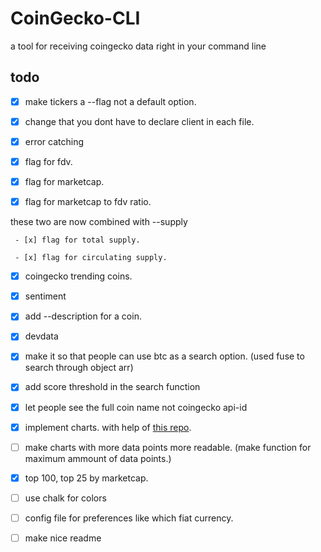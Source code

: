# CoinGecko-CLI

a tool for receiving coingecko data right in your command line

## todo

- [x] make tickers a --flag not a default option.

- [x] change that you dont have to declare client in each file.

- [x] error catching

- [x] flag for fdv.

- [x] flag for marketcap.

- [x] flag for marketcap to fdv ratio.

these two are now combined with --supply

     - [x] flag for total supply.

     - [x] flag for circulating supply. 

- [x] coingecko trending coins.

- [x] sentiment

- [x] add --description for a coin.

- [x] devdata

- [x] make it so that people can use btc as a search option. (used fuse to search through object arr)

- [x] add score threshold in the search function

- [x] let people see the full coin name not coingecko api-id

- [x] implement charts. with help of [this repo](https://github.com/kroitor/asciichart).

- [ ] make charts with more data points more readable. (make function for maximum ammount of data points.)

- [x] top 100, top 25 by marketcap.

- [ ] use chalk for colors

- [ ] config file for preferences like which fiat currency.

- [ ] make nice readme

